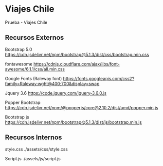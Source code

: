 # Viajes Chile
Prueba - Viajes Chile

## Recursos Externos

Bootstrap 5.0
https://cdn.jsdelivr.net/npm/bootstrap@5.1.3/dist/css/bootstrap.min.css

fontawesome
https://cdnjs.cloudflare.com/ajax/libs/font-awesome/6.1.1/css/all.min.css

Google Fonts (Raleway font)
https://fonts.googleapis.com/css2?family=Raleway:wght@400;700&display=swap

Jquery 3.6
https://code.jquery.com/jquery-3.6.0.js

Popper Bootstrap
https://cdn.jsdelivr.net/npm/@popperjs/core@2.10.2/dist/umd/popper.min.js

Bootstrap js
https://cdn.jsdelivr.net/npm/bootstrap@5.1.3/dist/js/bootstrap.min.js


## Recursos Internos

style.css
./assets/css/style.css

Script.js
./assets/js/script.js